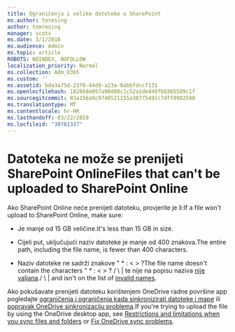 ```yaml
---
title: Ograničenja i velike datoteke u SharePoint
ms.author: toresing
author: tomresing
manager: scotv
ms.date: 3/1/2018
ms.audience: Admin
ms.topic: article
ROBOTS: NOINDEX, NOFOLLOW
localization_priority: Normal
ms.collection: Adm_O365
ms.custom: ''
ms.assetid: bda3a75d-23f8-44d9-a23a-0abbfdccf131
ms.openlocfilehash: 182668e057a90d80c1c52a1de449fbb365589c1f
ms.sourcegitcommit: 03a156a9c9740521155a30775492c7dff0982588
ms.translationtype: MT
ms.contentlocale: hr-HR
ms.lasthandoff: 03/22/2019
ms.locfileid: "30761337"
---
```

# <a name="files-that-cant-be-uploaded-to-sharepoint-online"></a><span data-ttu-id="ddd9c-102">Datoteka ne može se prenijeti SharePoint Online</span><span class="sxs-lookup"><span data-stu-id="ddd9c-102">Files that can't be uploaded to SharePoint Online</span></span>

<span data-ttu-id="ddd9c-103">Ako SharePoint Online neće prenijeti datoteku, provjerite je li:</span><span class="sxs-lookup"><span data-stu-id="ddd9c-103">If a file won't upload to SharePoint Online, make sure:</span></span>
  
- <span data-ttu-id="ddd9c-104">Je manje od 15 GB veličine.</span><span class="sxs-lookup"><span data-stu-id="ddd9c-104">It's less than 15 GB in size.</span></span>
    
- <span data-ttu-id="ddd9c-105">Cijeli put, uključujući naziv datoteke je manje od 400 znakova.</span><span class="sxs-lookup"><span data-stu-id="ddd9c-105">The entire path, including the file name, is fewer than 400 characters.</span></span>
    
- <span data-ttu-id="ddd9c-106">Naziv datoteke ne sadrži znakove " \* : \< \> ?</span><span class="sxs-lookup"><span data-stu-id="ddd9c-106">The file name doesn't contain the characters " \* : \< \> ?</span></span> <span data-ttu-id="ddd9c-107">/ \ | te nije na popisu naziva [nije valjana](https://go.microsoft.com/fwlink/?linkid=866430).</span><span class="sxs-lookup"><span data-stu-id="ddd9c-107">/ \ | and isn't on the list of [invalid names](https://go.microsoft.com/fwlink/?linkid=866430).</span></span>
    
<span data-ttu-id="ddd9c-108">Ako pokušavate prenijeti datoteku korištenjem OneDrive radne površine app pogledajte [ograničenja i ograničenja kada sinkronizirati datoteke i mape](http://go.microsoft.com/fwlink/p/?LinkID=717734) ili [popravak OneDrive sinkronizaciju problema](https://go.microsoft.com/fwlink/?linkid=866431).</span><span class="sxs-lookup"><span data-stu-id="ddd9c-108">If you're trying to upload the file by using the OneDrive desktop app, see [Restrictions and limitations when you sync files and folders](http://go.microsoft.com/fwlink/p/?LinkID=717734) or [Fix OneDrive sync problems](https://go.microsoft.com/fwlink/?linkid=866431).</span></span>
  

